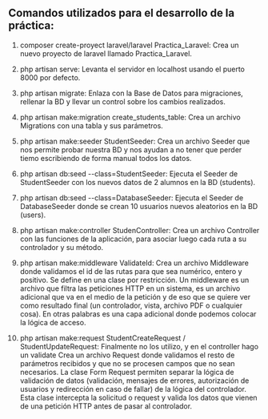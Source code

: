 
## Comandos utilizados para el desarrollo de la práctica:

1. composer create-proyect laravel/laravel Practica_Laravel:
Crea un nuevo proyecto de laravel llamado Practica_Laravel.

2. php artisan serve: 
Levanta el servidor en localhost usando el puerto 8000 por defecto.

3. php artisan migrate:
Enlaza con la Base de Datos para migraciones, rellenar la BD y llevar un control sobre los cambios realizados.

4. php artisan make:migration create_students_table:
Crea un archivo Migrations con una tabla y sus parámetros.

5. php artisan make:seeder StudentSeeder:
Crea un archivo Seeder que nos permite probar nuestra BD y nos ayudan a no tener que perder tiemo escribiendo de forma manual todos los datos.

6. php artisan db:seed --class=StudentSeeder:
Ejecuta el Seeder de StudentSeeder con los nuevos datos de 2 alumnos en la BD (students).

7. php artisan db:seed --class=DatabaseSeeder:
Ejecuta el Seeder de DatabaseSeeder donde se crean 10 usuarios nuevos aleatorios en la BD (users).

8. php artisan make:controller StudenController:
Crea un archivo Controller con las funciones de la aplicación, para asociar luego cada ruta a su controlador y su método.

9. php artisan make:middleware ValidateId:
Crea un archivo Middleware donde validamos el id de las rutas para que sea numérico, entero y positivo. Se define en una clase por restricción.
Un middleware  es un archivo que filtra las peticiones HTTP en un sistema, es un archivo adicional que va en el medio de la petición y de eso que se quiere ver como resultado final (un controlador, vista, archivo PDF o cualquier cosa). En otras palabras es una capa adicional donde podemos colocar la lógica de acceso.

10. php artisan make:request StudentCreateRequest / StudentUpdateRequest: Finalmente no los utilizo, y en el controller hago un validate
Crea un archivo Request donde validamos el resto de parámetros recibidos y que no se procesen campos que no sean necesarios.
La clase Form Request permiten separar la lógica de validación de datos (validación, mensajes de errores, autorización de usuarios y redirección en caso de fallar) de la lógica del controlador. Esta clase intercepta la solicitud o request y valida los datos que vienen de una petición HTTP antes de pasar al controlador.


